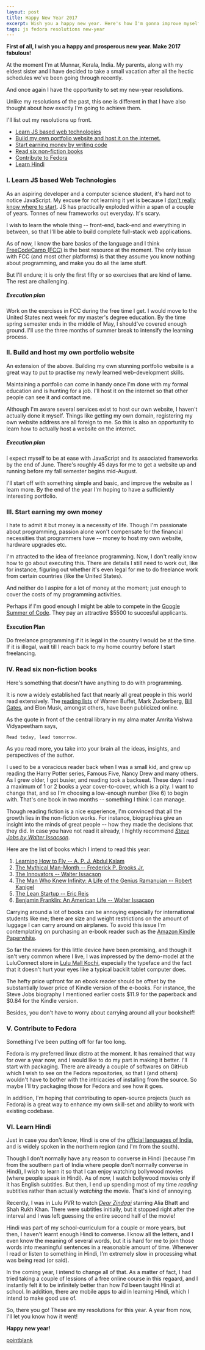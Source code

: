 ```yaml
---
layout: post
title: Happy New Year 2017
excerpt: Wish you a happy new year. Here's how I'm gonna improve myself this year.
tags: js fedora resolutions new-year
---
```

**First of all, I wish you a happy and prosperous new year. Make 2017 fabulous!**

At the moment I'm at Munnar, Kerala, India. My parents, along with my eldest sister and I have decided to take a small vacation after all the hectic schedules we've been going through recently.

And once again I have the opportunity to set my new-year resolutions.

Unlike my resolutions of the past, this one is different in that I have also thought about how exactly I'm going to achieve them.

I'll list out my resolutions up front.

* [Learn JS based web technologies](#i-learn-js-based-web-technologies)
* [Build my own portfolio website and host it on the internet.](#ii-build-and-host-my-own-portfolio-website)
* [Start earning money by writing code](#iii-start-earning-my-own-money)
* [Read six non-fiction books](#iv-read-six-non-fiction-books)
* [Contribute to Fedora](#v-contribute-to-fedora)
* [Learn Hindi](#vi-learn-hindi)

### I. Learn JS based Web Technologies
As an aspiring developer and a computer science student, it's hard not to notice JavaScript. My excuse for not learning it yet is because I [don't really know where to start](https://hackernoon.com/how-it-feels-to-learn-javascript-in-2016-d3a717dd577f#.5c1ssnglc). JS has practically exploded within a span of a couple of years. Tonnes of new frameworks out everyday. It's scary.

I wish to learn the whole thing -- front-end, back-end and everything in between, so that I'll be able to build complete full-stack web applications.

As of now, I know the bare basics of the language and I think [FreeCodeCamp (FCC)](https://www.freecodecamp.com/) is the best resource at the moment. The only issue with FCC (and most other platforms) is that they assume you know nothing about programming, and make you do all the lame stuff.

But I'll endure; it is only the first fifty or so exercises that are kind of lame. The rest are challenging.

##### Execution plan
Work on the exercises in FCC during the free time I get. I would move to the United States next week for my master's degree education. By the time spring semester ends in the middle of May, I should've covered enough ground. I'll use the three months of summer break to intensify the learning process.

### II. Build and host my own portfolio website
An extension of the above. Building my own stunning portfolio website is a great way to put to practise my newly learned web-development skills.

Maintaining a portfolio can come in handy once I'm done with my formal education and is hunting for a job. I'll host it on the internet so that other people can see it and contact me.

Although I'm aware several services exist to host our own website, I haven't actually done it myself. Things like getting my own domain, registering my own website address are all foreign to me. So this is also an opportunity to learn how to actually host a website on the internet.

##### Execution plan
I expect myself to be at ease with JavaScript and its associated frameworks by the end of June. There's roughly 45 days for me to get a website up and running before my fall semester begins mid-August.

I'll start off with something simple and basic, and improve the website as I learn more. By the end of the year I'm hoping to have a sufficiently interesting portfolio.

### III. Start earning my own money
I hate to admit it but money is a necessity of life. Though I'm passionate about programming, passion alone won't compensate for the financial necessities that programmers have -- money to host my own website, hardware upgrades etc.

I'm attracted to the idea of freelance programming. Now, I don't really know how to go about executing this. There are details I still need to work out, like for instance, figuring out whether it's even legal for me to do freelance work from certain countries (like the United States).

And neither do I aspire for a lot of money at the moment; just enough to cover the costs of my programming activities.

Perhaps if I'm good enough I might be able to compete in the [Google Summer of Code](https://developers.google.com/open-source/gsoc/). They pay an attractive $5500 to succesful applicants.

#### Execution Plan
Do freelance programming if it is legal in the country I would be at the time. If it is illegal, wait till I reach back to my home country before I start freelancing.

### IV. Read six non-fiction books
Here's something that doesn't have anything to do with programming.

It is now a widely established fact that nearly all great people in this world read extensively. The [reading lists](http://buffettsbooks.com/books-by-warren-buffett.html) of Warren Buffet, Mark Zuckerberg, [Bill Gates](https://www.gatesnotes.com/Books), and Elon Musk, amongst others, have been publicized online.


As the quote in front of the central library in my alma mater Amrita Vishwa Vidyapeetham says,

```Read today, lead tomorrow.```

As you read more, you take into your brain all the ideas, insights, and perspectives of the author.

I used to be a voracious reader back when I was a small kid, and grew up reading the Harry Potter series, Famous Five, Nancy Drew and many others. As I grew older, I got busier, and reading took a backseat. These days I read a maximum of 1 or 2 books a year cover-to-cover, which is a pity. I want to change that, and so I'm choosing a low-enough number (like 6) to begin with. That's one book in two months -- something I think I can manage.

Though reading fiction is a nice experience, I'm convinced that all the growth lies in the non-fiction works. For instance, biographies give an insight into the minds of great people -- how they made the decisions that they did. In case you have not read it already, I hightly recommend *[Steve Jobs by Walter Issacson](http://a.co/8JiwEqa)*.

Here are the list of books which I intend to read this year:

1. [Learning How to Fly -- A. P. J. Abdul Kalam](http://a.co/8FAU7Hx)
2. [The Mythical Man-Month -- Frederick P. Brooks Jr.](http://a.co/eY2q9WA)
3. [The Innovators -- Walter Issacson](http://a.co/e1z5ACF)
4. [The Man Who Knew Infinity: A Life of the Genius Ramanujan -- Robert Kanigel](http://a.co/1BprFKT)
5. [The Lean Startup -- Eric Reis](http://a.co/7eapUtV)
6. [Benjamin Franklin: An American Life -- Walter Issacson](http://a.co/4uvzhKy)

Carrying around a lot of books can be annoying especially for international students like me; there are size and weight restrictions on the amount of luggage I can carry around on airplanes. To avoid this issue I'm contemplating on purchasing an e-book reader such as the [Amazon Kindle Paperwhite](http://a.co/5URpreN).

So far the reviews for this little device have been promising, and though it isn't very common where I live, I was impressed by the demo-model at the LuluConnect store in [Lulu Mall Kochi](http://lulumall.in/), especially the typeface and the fact that it doesn't hurt your eyes like a typical backlit tablet computer does.

The hefty price upfront for an ebook reader should be offset by the substantially lower price of Kindle version of the e-books. For instance, the Steve Jobs biography I mentioned earlier costs $11.9 for the paperback and $0.84 for the Kindle version.

Besides, you don't have to worry about carrying around all your bookshelf!

### V. Contribute to Fedora
Something I've been putting off for far too long.

Fedora is my preferred linux distro at the moment. It has remained that way for over a year now, and I would like to do my part in making it better. I'll start with packaging. There are already a couple of softwares on GitHub which I wish to see on the Fedora repositories, so that I (and others) wouldn't have to bother with the intricacies of installing from the source. So maybe I'll try packaging those for Fedora and see how it goes.

In addition, I'm hoping that contributing to open-source projects (such as Fedora) is a great way to enhance my own skill-set and ability to work with existing codebase.

### VI. Learn Hindi
Just in case you don't know, Hindi is one of the [official languages of India](https://en.wikipedia.org/wiki/Languages_with_official_status_in_India), and is widely spoken in the northern region (and I'm from the south).

Though I don't normally have any reason to converse in Hindi (because I'm from the southern part of India where people don't normally converse in Hindi), I wish to learn it so that I can enjoy watching bollywood movies (where people speak in Hindi). As of now, I watch bollywood movies only if it has English subtitles. But then, I end up spending most of my time *reading* subtitles rather than actually *watching* the movie. That's kind of annoying.

Recently, I was in Lulu PVR to watch *[Dear Zindagi](http://www.imdb.com/title/tt5946128/)* starring Alia Bhatt and Shah Rukh Khan. There were subtitles initially, but it stopped right after the interval and I was left guessing the entire second half of the movie!

Hindi was part of my school-curriculum for a couple or more years, but then, I haven't learnt enough Hindi to converse. I know all the letters, and I even know the meaning of several words, but it is hard for me to join those words into meaningful sentences in a reasonable amount of time. Whenever I read or listen to something in Hindi, I'm extremely slow in processing what was being read (or said).

In the coming year, I intend to change all of that. As a matter of fact, I had tried taking a couple of lessions of a free online course in this regaard, and I instantly felt it to be infinitely better than how I'd been taught Hindi at school. In addition, there are mobile apps to aid in learning Hindi, which I intend to make good use of.

So, there you go! These are my resolutions for this year. A year from now, I'll let you know how it went!

**Happy new year!**

<a class="muut" href="https://muut.com/i/pointblank/comments" type="dynamic">pointblank</a>
<script src="//cdn.muut.com/1/moot.min.js"></script>
